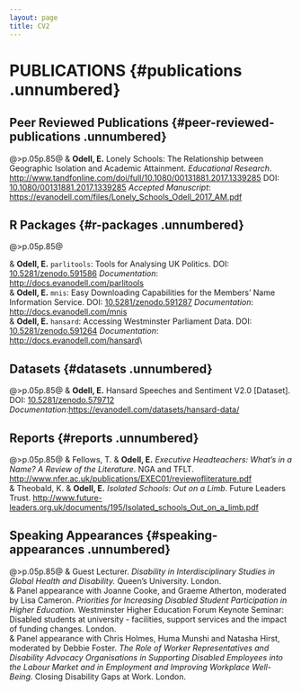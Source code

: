 ```yaml
---
layout: page
title: CV2
---
```


PUBLICATIONS {#publications .unnumbered}
============

Peer Reviewed Publications {#peer-reviewed-publications .unnumbered}
--------------------------

<span>@&gt;<span><span
style="font-variant:small-caps;"></span></span>p<span>.05</span>p<span>.85</span>@</span>
& **Odell, E.** Lonely Schools: The Relationship between Geographic
Isolation and Academic Attainment. *Educational Research*.
<http://www.tandfonline.com/doi/full/10.1080/00131881.2017.1339285> DOI:
[10.1080/00131881.2017.1339285](https://dx.doi.org/10.1080/00131881.2017.1339285)
*Accepted Manuscript*:
<https://evanodell.com/files/Lonely_Schools_Odell_2017_AM.pdf>

R Packages {#r-packages .unnumbered}
----------

<span>@&gt;<span><span
style="font-variant:small-caps;"></span></span>p<span>.05</span>p<span>.85</span>@</span>

& **Odell, E.** `parlitools`: Tools for Analysing UK Politics. DOI:
[10.5281/zenodo.591586](https://dx.doi.org/10.5281/zenodo.591586)
*Documentation*: <http://docs.evanodell.com/parlitools>\
& **Odell, E.** `mnis`: Easy Downloading Capabilities for the Members’
Name Information Service. DOI:
[10.5281/zenodo.591287](https://dx.doi.org/10.5281/zenodo.591287)
*Documentation*: <http://docs.evanodell.com/mnis>\
& **Odell, E.** `hansard`: Accessing Westminster Parliament Data. DOI:
[10.5281/zenodo.591264](https://dx.doi.org/10.5281/zenodo.591264)
*Documentation*: <http://docs.evanodell.com/hansard>\

Datasets {#datasets .unnumbered}
--------

<span>@&gt;<span><span
style="font-variant:small-caps;"></span></span>p<span>.05</span>p<span>.85</span>@</span>
& **Odell, E.** Hansard Speeches and Sentiment V2.0
<span>\[</span>Dataset<span>\]</span>. DOI:
[10.5281/zenodo.579712](https://dx.doi.org/10.5281/zenodo.579712)
*Documentation*:<https://evanodell.com/datasets/hansard-data/>

Reports {#reports .unnumbered}
-------

<span>@&gt;<span><span
style="font-variant:small-caps;"></span></span>p<span>.05</span>p<span>.85</span>@</span>
& Fellows, T. & **Odell, E.** *Executive Headteachers: What’s in a Name?
A Review of the Literature*. NGA and TFLT.
<http://www.nfer.ac.uk/publications/EXEC01/reviewofliterature.pdf>\
& Theobald, K. & **Odell, E.** *Isolated Schools: Out on a Limb*. Future
Leaders Trust.
<http://www.future-leaders.org.uk/documents/195/Isolated_schools_Out_on_a_limb.pdf>

Speaking Appearances {#speaking-appearances .unnumbered}
--------------------

<span>@&gt;<span><span
style="font-variant:small-caps;"></span></span>p<span>.05</span>p<span>.85</span>@</span>
& Guest Lecturer. *Disability in Interdisciplinary Studies in Global
Health and Disability.* Queen’s University. London.\
& Panel appearance with Joanne Cooke, and Graeme Atherton, moderated by
Lisa Cameron. *Priorities for Increasing Disabled Student Participation
in Higher Education.* Westminster Higher Education Forum Keynote
Seminar: Disabled students at university - facilities, support services
and the impact of funding changes. London.\
& Panel appearance with Chris Holmes, Huma Munshi and Natasha Hirst,
moderated by Debbie Foster. *The Role of Worker Representatives and
Disability Advocacy Organisations in Supporting Disabled Employees into
the Labour Market and in Employment and Improving Workplace Well-Being.*
Closing Disability Gaps at Work. London.
